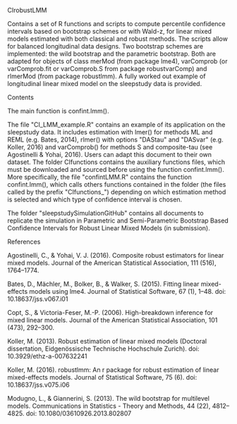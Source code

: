 CIrobustLMM

Contains a set of R functions and scripts to compute percentile confidence intervals based on bootstrap schemes or with Wald-z, for linear mixed models estimated with both classical and robust methods. The scripts allow for balanced longitudinal data designs. Two bootstrap schemes are implemented: the wild bootstrap and the parametric bootstrap. Both are adapted for objects of class merMod (from package lme4), varComprob (or varComprob.fit or varComprob.S from package robustvarComp) and rlmerMod (from package robustlmm). A fully worked out example of longitudinal linear mixed model on the sleepstudy data is provided.

Contents

The main function is confint.lmm(). 

The file "CI_LMM_example.R" contains an example of its application on the sleepstudy data. It includes estimation with lmer() for methods ML and REML (e.g. Bates, 2014), rlmer() with options "DAStau" and "DASvar" (e.g. Koller, 2016) and varComprob() for methods S and composite-tau (see Agostinelli & Yohai, 2016). Users can adapt this document to their own dataset.
The folder CIfunctions contains the auxiliary functions files, which must be downloaded and sourced before using the function confint.lmm().  More specifically, the file "confintLMM.R" contains the function confint.lmm(), which calls others functions contained in the folder (the files called by the prefix "CIfunctions_") depending on which estimation method is selected and which type of confidence interval is chosen.

The folder "sleepstudySimulationGitHub" contains all documents to replicate the simulation in Parametric and Semi-Parametric Bootstrap Based Confidence Intervals for Robust Linear Mixed Models (in submission).


  
  
 
References

Agostinelli, C., & Yohai, V. J. (2016). Composite robust estimators for linear mixed
models. Journal of the American Statistical Association, 111 (516), 1764–1774.

Bates, D., Mächler, M., Bolker, B., & Walker, S. (2015). Fitting linear mixed-effects models
using lme4. Journal of Statistical Software, 67 (1), 1–48. doi: 10.18637/jss.v067.i01

Copt, S., & Victoria-Feser, M.-P. (2006). High-breakdown inference for mixed linear
models. Journal of the American Statistical Association, 101 (473), 292–300.

Koller, M. (2013). Robust estimation of linear mixed models (Doctoral dissertation, Eidgenössische Technische Hochschule
Zurich). doi: 10.3929/ethz-a-007632241

Koller, M. (2016). robustlmm: An r package for robust estimation of linear mixed-effects
models. Journal of Statistical Software, 75 (6). doi: 10.18637/jss.v075.i06

Modugno, L., & Giannerini, S. (2013). The wild bootstrap for multilevel models.
Communications in Statistics - Theory and Methods, 44 (22), 4812–4825. doi:
10.1080/03610926.2013.802807


  

